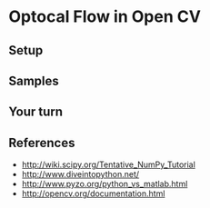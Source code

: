 # Optocal Flow in Open CV

## Setup

## Samples

## Your turn

## References

- http://wiki.scipy.org/Tentative_NumPy_Tutorial
- http://www.diveintopython.net/
- http://www.pyzo.org/python_vs_matlab.html
- http://opencv.org/documentation.html
